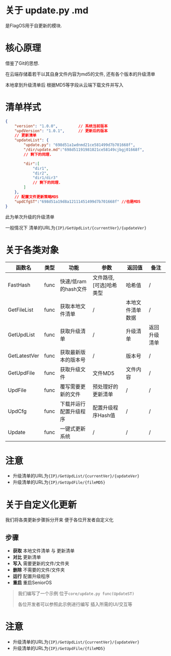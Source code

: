 # 关于 update.py .md

是FlagOS用于自更新的模块.

# 核心原理

借鉴了Git的思想.

在云端存储着若干以其自身文件内容为md5的文件, 还有各个版本的升级清单

本地拿到升级清单后 根据MD5等字段从云端下载文件并写入

# 清单样式

```json
{
    "version": "1.0.0",         // 系统当前版本
    "updVersion": "1.0.1",      // 更新后的版本
    // 更新清单
    "updateList": {
        "update.py": "698d51a1wdnmd21ce581499d7b701668f",
        "/dir/update.md":"698d51191981021ce58149cjbgj01668f",
        // 剩下的同理.

        "dir":[
            "dir1",
            "dir2",
            "dir1/dir3"
            // 剩下的同理.
        ]
    },
    // 配置文件更新策略MD5
    "updCfgST":"698d51a19d8a12111451499d7b701668f" //也是MD5
}
```

此为单次升级的升级清单

一般情况下 清单的URL为`{IP}/GetUpdList/{currentVer}/{updateVer}`

# 关于各类对象

| 函数名 | 类型 | 功能 | 参数 | 返回值 | 备注 |
|-|-|-|-|-|-|
|FastHash|func|快速/低ram的hash文件|文件路径,\[可选\]哈希类型|哈希值|/|
|GetFileList|func|获取本地文件清单|/|本地文件清单数据|/|
| GetUpdList | func | 获取升级清单 | / | 升级清单 | 返回升级清单 | / |
| GetLatestVer | func | 获取最新版本的版本号 | / | 版本号 | / | / |
| GetUpdFile | func | 获取升级文件 | 文件MD5 | 文件内容 | / | /|
| UpdFile | func | 覆写需要更新的文件 | 预处理好的更新清单 | / | /|/|
| UpdCfg | func | 下载并运行配置升级程序 | 配置升级程序Hash值 | /| /|
| Update| func | 一键式更新系统| / | / | /|

# 注意

- 升级清单的URL为`{IP}/GetUpdList/{currentVer}/{updateVer}`
- 升级清单的URL为`{IP}/GetUpdFile/{fileMD5}`

# 关于自定义化更新

我们将各类更新步骤拆分开来 便于各位开发者自定义化
## 步骤
- **获取** 本地文件清单 与 更新清单
- **对比** 更新清单
- **写入** 需要更新的文件/文件夹
- **删除** 不需要的文件/文件夹
- **运行** 配置升级程序
- **重启** 重启SeniorOS

>我们编写了一个示例 位于`core/update.py func(UpdateST)`
>
>各位开发者可以参照此示例进行编写 插入所需的UI/交互等
# 注意

- 升级清单的URL为`{IP}/GetUpdList/{currentVer}/{updateVer}`
- 升级清单的URL为`{IP}/GetUpdFile/{fileMD5}`
